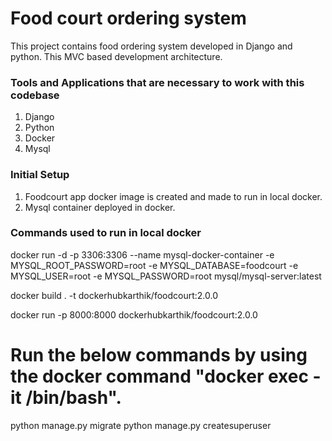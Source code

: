 # Food court ordering system

This project contains food ordering system developed in Django and python. This MVC based development architecture.

### Tools and Applications that are necessary to work with this codebase

1) Django
2) Python
3) Docker 
4) Mysql

### Initial Setup

1) Foodcourt app docker image is created and made to run in local docker. 
2) Mysql container deployed in docker.

### Commands used to run in local docker

docker run -d -p 3306:3306 --name mysql-docker-container -e MYSQL_ROOT_PASSWORD=root -e MYSQL_DATABASE=foodcourt -e MYSQL_USER=root -e MYSQL_PASSWORD=root mysql/mysql-server:latest

docker build . -t dockerhubkarthik/foodcourt:2.0.0

docker run -p 8000:8000 dockerhubkarthik/foodcourt:2.0.0

# Run the below commands by using the docker command "docker exec -it <container ID> /bin/bash".

python manage.py migrate
python manage.py createsuperuser


